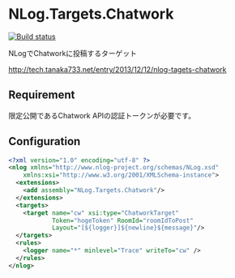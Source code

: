 NLog.Targets.Chatwork
=====================

[![Build status](https://ci.appveyor.com/api/projects/status?id=aewq1xngglkjicue)](https://ci.appveyor.com/project/nlog-targets-chatwork)

NLogでChatworkに投稿するターゲット

http://tech.tanaka733.net/entry/2013/12/12/nlog-tagets-chatwork

## Requirement

限定公開であるChatwork APIの認証トークンが必要です。

## Configuration

```xml
<?xml version="1.0" encoding="utf-8" ?>
<nlog xmlns="http://www.nlog-project.org/schemas/NLog.xsd"
    xmlns:xsi="http://www.w3.org/2001/XMLSchema-instance">
  <extensions>
    <add assembly="NLog.Targets.Chatwork"/>
  </extensions>
  <targets>
    <target name="cw" xsi:type="ChatworkTarget"
            Token="hogeToken" RoomId="roomIdToPost"
            Layout="[${logger}]${newline}${message}"/>
  </targets>
  <rules>
    <logger name="*" minlevel="Trace" writeTo="cw" />
  </rules>
</nlog>
```
